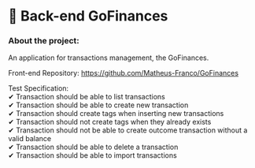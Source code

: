 # 🚀 Back-end GoFinances
<h3>About the project:</h3>
<p>An application for transactions management, the GoFinances.</p>

Front-end Repository: https://github.com/Matheus-Franco/GoFinances
<br />

Test Specification:
<br />
✔ Transaction should be able to list transactions
<br />
✔ Transaction should be able to create new transaction
<br />
✔ Transaction should create tags when inserting new transactions
<br />
✔ Transaction should not create tags when they already exists
<br />
✔ Transaction should not be able to create outcome transaction without a valid balance
<br />
✔ Transaction should be able to delete a transaction
<br />
✔ Transaction should be able to import transactions
